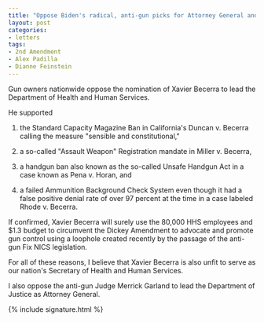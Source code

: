 ```yaml
---
title: "Oppose Biden's radical, anti-gun picks for Attorney General and HHS Director"
layout: post
categories:
- letters
tags:
- 2nd Amendment
- Alex Padilla
- Dianne Feinstein
---
```


Gun owners nationwide oppose the nomination of Xavier Becerra to lead the Department of Health and Human Services.

He supported

1. the Standard Capacity Magazine Ban in California's Duncan v. Becerra calling the measure "sensible and constitutional,"

2. a so-called "Assault Weapon" Registration mandate in Miller v. Becerra,

3. a handgun ban also known as the so-called Unsafe Handgun Act in a case known as Pena v. Horan, and

4. a failed Ammunition Background Check System even though it had a false positive denial rate of over 97 percent at the time in a case labeled Rhode v. Becerra.

If confirmed, Xavier Becerra will surely use the 80,000 HHS employees and $1.3 budget to circumvent the Dickey Amendment to advocate and promote gun control using a loophole created recently by the passage of the anti-gun Fix NICS legislation.

For all of these reasons, I believe that Xavier Becerra is also unfit to serve as our nation's Secretary of Health and Human Services.

I also oppose the anti-gun Judge Merrick Garland to lead the Department of Justice as Attorney General.

{% include signature.html %}
